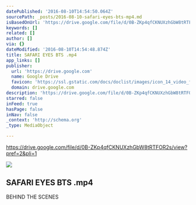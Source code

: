 ```yaml
---
datePublished: '2016-08-10T14:54:50.064Z'
sourcePath: _posts/2016-08-10-safari-eyes-bts-mp4.md
isBasedOnUrl: 'https://drive.google.com/file/d/0B-ZKp4qfCKNUXzhGbW8tRTFOR2s/view?pref=2&pli=1'
keywords: []
related: []
author: []
via: {}
dateModified: '2016-08-10T14:54:48.874Z'
title: SAFARI EYES BTS .mp4
app_links: []
publisher:
  url: 'https://drive.google.com'
  name: Google Drive
  favicon: 'https://ssl.gstatic.com/docs/doclist/images/icon_14_video_favicon.ico'
  domain: drive.google.com
description: 'https://drive.google.com/file/d/0B-ZKp4qfCKNUXzhGbW8tRTFOR2s/view?pref=2&pli=1'
starred: false
inFeed: true
hasPage: false
inNav: false
_context: 'http://schema.org'
_type: MediaObject

---
```

https://drive.google.com/file/d/0B-ZKp4qfCKNUXzhGbW8tRTFOR2s/view?pref=2&pli=1

<article style=""><img src="https://imgflo.herokuapp.com/graph/vahj1ThiexotieMo/971412e66ed424fd1d2f2d783a515c25/noop?input=https%3A%2F%2Flh5.googleusercontent.com%2F1pW5xYkyyj7DOmZVh7ndFo820cHb6u0mUwe56rGOpmmmqW9x0_qr9A%3Dw1200-h630-p" /><h1>SAFARI EYES BTS .mp4</h1><p>BEHIND THE SCENES</p></article>